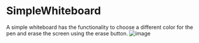 # SimpleWhiteboard
A simple whiteboard has the functionality to choose a different color for the pen and erase the screen using the erase button.
![image](https://github.com/rampalliprakhar/SimpleWhiteboard/assets/114451266/116ad043-2321-46da-b6ed-8581520aff6e)
